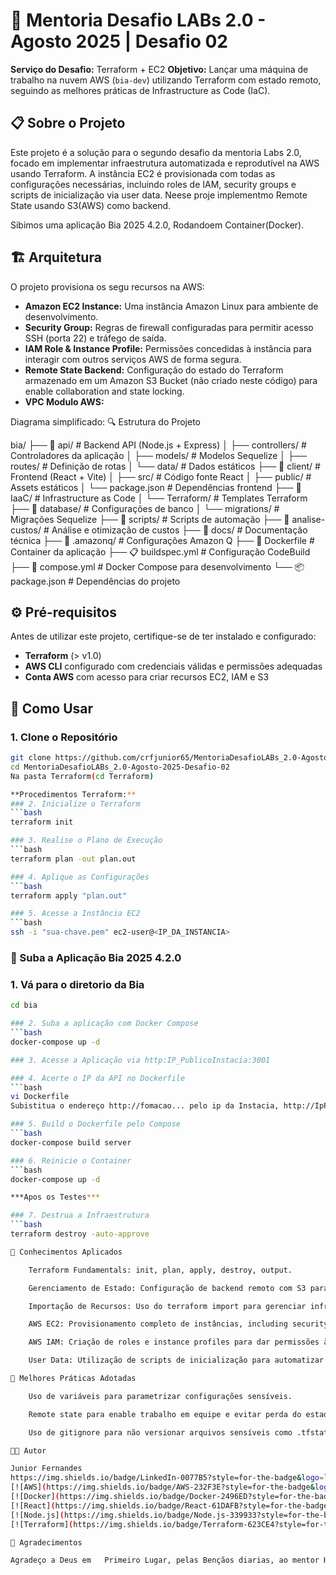 # 🚀 Mentoria Desafio LABs 2.0 - Agosto 2025 | Desafio 02

**Serviço do Desafio:** Terraform + EC2
**Objetivo:** Lançar uma máquina de trabalho na nuvem AWS (`bia-dev`) utilizando Terraform com estado remoto, seguindo as melhores práticas de Infrastructure as Code (IaC).

## 📋 Sobre o Projeto

Este projeto é a solução para o segundo desafio da mentoria Labs 2.0, focado em implementar infraestrutura automatizada e reprodutível na AWS usando Terraform. A instância EC2 é provisionada com todas as configurações necessárias, incluindo roles de IAM, security groups e scripts de inicialização via user data. Neese proje implementmo Remote State usando S3(AWS) como backend.

Sibimos uma aplicação Bia 2025 4.2.0, Rodandoem Container(Docker).

## 🏗️ Arquitetura

O projeto provisiona os segu recursos na AWS:

- **Amazon EC2 Instance:** Uma instância Amazon Linux para ambiente de desenvolvimento.
- **Security Group:** Regras de firewall configuradas para permitir acesso SSH (porta 22) e tráfego de saída.
- **IAM Role & Instance Profile:** Permissões concedidas à instância para interagir com outros serviços AWS de forma segura.
- **Remote State Backend:** Configuração do estado do Terraform armazenado em um Amazon S3 Bucket (não criado neste código) para enable collaboration and state locking.
- **VPC Modulo AWS:**

Diagrama simplificado:
🔍 Estrutura do Projeto

bia/
├── 📁 api/                    # Backend API (Node.js + Express)
│   ├── controllers/           # Controladores da aplicação
│   ├── models/               # Modelos Sequelize
│   ├── routes/               # Definição de rotas
│   └── data/                 # Dados estáticos
├── 📁 client/                # Frontend (React + Vite)
│   ├── src/                  # Código fonte React
│   ├── public/               # Assets estáticos
│   └── package.json          # Dependências frontend
├── 📁 IaaC/                  # Infrastructure as Code
│   └── Terraform/            # Templates Terraform
├── 📁 database/              # Configurações de banco
│   └── migrations/           # Migrações Sequelize
├── 📁 scripts/               # Scripts de automação
├── 📁 analise-custos/        # Análise e otimização de custos
├── 📁 docs/                  # Documentação técnica
├── 📁 .amazonq/              # Configurações Amazon Q
├── 🐳 Dockerfile             # Container da aplicação
├── 📋 buildspec.yml          # Configuração CodeBuild
├── 🐳 compose.yml            # Docker Compose para desenvolvimento
└── 📦 package.json           # Dependências do projeto


## ⚙️ Pré-requisitos

Antes de utilizar este projeto, certifique-se de ter instalado e configurado:

- **Terraform** (> v1.0)
- **AWS CLI** configurado com credenciais válidas e permissões adequadas
- **Conta AWS** com acesso para criar recursos EC2, IAM e S3

## 🚀 Como Usar

### 1. Clone o Repositório

```bash
git clone https://github.com/crfjunior65/MentoriaDesafioLABs_2.0-Agosto-2025-Desafio-02.git
cd MentoriaDesafioLABs_2.0-Agosto-2025-Desafio-02
Na pasta Terraform(cd Terraform)

**Procedimentos Terraform:**
### 2. Inicialize o Terraform
```bash
terraform init

### 3. Realise o Plano de Execução
```bash
terraform plan -out plan.out

### 4. Aplique as Configurações
```bash
terraform apply "plan.out"

### 5. Acesse a Instância EC2
```bash
ssh -i "sua-chave.pem" ec2-user@<IP_DA_INSTANCIA>
```
### 🚀 Suba a Aplicação Bia 2025 4.2.0

### 1. Vá para o diretorio da Bia
```bash
cd bia

### 2. Suba a aplicação com Docker Compose
```bash
docker-compose up -d

### 3. Acesse a Aplicação via http:IP_PublicoInstacia:3001

### 4. Acerte o IP da API no Dockerfile
```bash
vi Dockerfile
Subistitua o endereço http://fomacao... pelo ip da Instacia, http://IpPublicoInstacia:3001

### 5. Build o Dockerfile pelo Compose
```bash
docker-compose build server

### 6. Reinicie o Container
```bash
docker-compose up -d

***Apos os Testes***

### 7. Destrua a Infraestrutura
```bash
terraform destroy -auto-approve

🧠 Conhecimentos Aplicados

    Terraform Fundamentals: init, plan, apply, destroy, output.

    Gerenciamento de Estado: Configuração de backend remoto com S3 para estado compartilhado e seguro.

    Importação de Recursos: Uso do terraform import para gerenciar infraestrutura pré-existente.

    AWS EC2: Provisionamento completo de instâncias, including security groups e key pairs.

    AWS IAM: Criação de roles e instance profiles para dar permissões à EC2.

    User Data: Utilização de scripts de inicialização para automatizar a configuração da instância.

🔐 Melhores Práticas Adotadas

    Uso de variáveis para parametrizar configurações sensíveis.

    Remote state para enable trabalho em equipe e evitar perda do estado local.

    Uso de gitignore para não versionar arquivos sensíveis como .tfstate e .tfvars.

👨‍💻 Autor

Junior Fernandes
https://img.shields.io/badge/LinkedIn-0077B5?style=for-the-badge&logo=linkedin&logoColor=white https://img.shields.io/badge/GitHub-100000?style=for-the-badge&logo=github&logoColor=white
[![AWS](https://img.shields.io/badge/AWS-232F3E?style=for-the-badge&logo=amazon-aws&logoColor=white)](https://aws.amazon.com/)
[![Docker](https://img.shields.io/badge/Docker-2496ED?style=for-the-badge&logo=docker&logoColor=white)](https://docker.com/)
[![React](https://img.shields.io/badge/React-61DAFB?style=for-the-badge&logo=react&logoColor=black)](https://reactjs.org/)
[![Node.js](https://img.shields.io/badge/Node.js-339933?style=for-the-badge&logo=node.js&logoColor=white)](https://nodejs.org/)
[![Terraform](https://img.shields.io/badge/Terraform-623CE4?style=for-the-badge&logo=terraform&logoColor=white)](https://terraform.io/)

🙏 Agradecimentos

Agradeço a Deus em   Primeiro Lugar, pelas Bençãos diarias, ao mentor Henrylle Maia pela excelente didática e por promover a mentoria Desafio Labs 2.0, que é uma oportunidade invaluable para elevar nossas skills em cloud.
